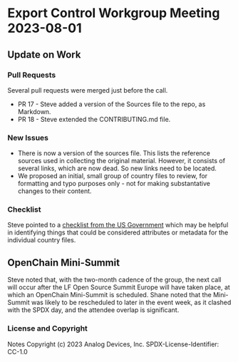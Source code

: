 # Export Control Workgroup Meeting 2023-08-01

## Update on Work

### Pull Requests

Several pull requests were merged just before the call.
* PR 17 - Steve added a version of the Sources file to the repo, as Markdown.
* PR 18 - Steve extended the CONTRIBUTING.md file.

### New Issues

* There is now a version of the sources file. This lists the reference sources used in collecting
    the original material. However, it consists of several links, which are now dead. So new links
    need to be located.
* We proposed an initial, small group of country files to review, for formatting and typo purposes only -
    not for making substantative changes to their content.

### Checklist

Steve pointed to a [checklist from the US Government](https://www.ecfr.gov/current/title-15/subtitle-B/chapter-VII/subchapter-C/part-742/appendix-Supplement%20No.%206%20to%20Part%20742)
which may be helpful in identifying things that could be considered attributes or metadata for the individual country files.

## OpenChain Mini-Summit

Steve noted that, with the two-month cadence of the group, the next call will occur after the LF Open Source Summit Europe
will have taken place, at which an OpenChain Mini-Summit is scheduled. Shane noted that the Mini-Summit was likely to be
rescheduled to later in the event week, as it clashed with the SPDX day, and the attendee overlap is significant.

### License and Copyright
Notes Copyright (c) 2023 Analog Devices, Inc.
SPDX-License-Identifier: CC-1.0
